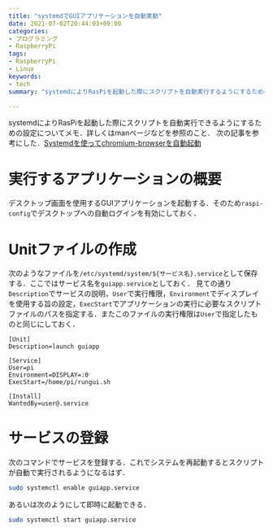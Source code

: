 ```yaml
---
title: "systemdでGUIアプリケーションを自動実動"
date: 2021-07-02T20:44:03+09:00
categories:
- プログラミング
- RaspberryPi
tags:
- RaspberryPi
- Linux
keywords:
- tech
summary: "systemdによりRasPiを起動した際にスクリプトを自動実行するようにするための概略メモ"

---
```

systemdによりRasPiを起動した際にスクリプトを自動実行できるようにするための設定についてメモ．詳しくはmanページなどを参照のこと．
次の記事を参考にした．[Systemdを使ってchromium-browserを自動起動](https://qiita.com/takanemu/items/c2982bfb74c72cbf174d)

<!-- toc -->

# 実行するアプリケーションの概要
デスクトップ画面を使用するGUIアプリケーションを起動する．そのため`raspi-config`でデスクトップへの自動ログインを有効にしておく．

# Unitファイルの作成
次のようなファイルを`/etc/systemd/system/${サービス名}.service`として保存する．ここではサービス名を`guiapp.service`としておく．
見ての通り`Description`でサービスの説明，`User`で実行権限，`Environment`でディスプレイを使用する旨の設定，`ExecStart`でアプリケーションの実行に必要なスクリプトファイルのパスを指定する．またこのファイルの実行権限は`User`で指定したものと同じにしておく．


```service
[Unit]
Description=launch guiapp

[Service]
User=pi
Environment=DISPLAY=:0
ExecStart=/home/pi/rungui.sh

[Install]
WantedBy=user@.service
```

# サービスの登録
次のコマンドでサービスを登録する．これでシステムを再起動するとスクリプトが自動で実行されるようになるはず．

```bash
sudo systemctl enable guiapp.service
```

あるいは次のようにして即時に起動できる．

```bash
sudo systemctl start guiapp.service
```


